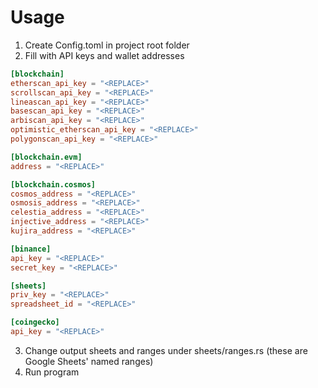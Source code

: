 # Usage

1. Create Config.toml in project root folder
2. Fill with API keys and wallet addresses
```toml
[blockchain]
etherscan_api_key = "<REPLACE>"
scrollscan_api_key = "<REPLACE>"
lineascan_api_key = "<REPLACE>"
basescan_api_key = "<REPLACE>"
arbiscan_api_key = "<REPLACE>"
optimistic_etherscan_api_key = "<REPLACE>"
polygonscan_api_key = "<REPLACE>"

[blockchain.evm]
address = "<REPLACE>"

[blockchain.cosmos]
cosmos_address = "<REPLACE>"
osmosis_address = "<REPLACE>"
celestia_address = "<REPLACE>"
injective_address = "<REPLACE>"
kujira_address = "<REPLACE>"

[binance]
api_key = "<REPLACE>"
secret_key = "<REPLACE>"

[sheets]
priv_key = "<REPLACE>"
spreadsheet_id = "<REPLACE>"

[coingecko]
api_key = "<REPLACE>"
```
3. Change output sheets and ranges under sheets/ranges.rs (these are Google Sheets' named ranges)
4. Run program

